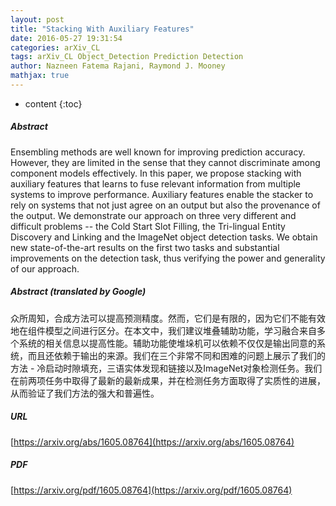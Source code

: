 ```yaml
---
layout: post
title: "Stacking With Auxiliary Features"
date: 2016-05-27 19:31:54
categories: arXiv_CL
tags: arXiv_CL Object_Detection Prediction Detection
author: Nazneen Fatema Rajani, Raymond J. Mooney
mathjax: true
---
```


* content
{:toc}

##### Abstract
Ensembling methods are well known for improving prediction accuracy. However, they are limited in the sense that they cannot discriminate among component models effectively. In this paper, we propose stacking with auxiliary features that learns to fuse relevant information from multiple systems to improve performance. Auxiliary features enable the stacker to rely on systems that not just agree on an output but also the provenance of the output. We demonstrate our approach on three very different and difficult problems -- the Cold Start Slot Filling, the Tri-lingual Entity Discovery and Linking and the ImageNet object detection tasks. We obtain new state-of-the-art results on the first two tasks and substantial improvements on the detection task, thus verifying the power and generality of our approach.

##### Abstract (translated by Google)
众所周知，合成方法可以提高预测精度。然而，它们是有限的，因为它们不能有效地在组件模型之间进行区分。在本文中，我们建议堆叠辅助功能，学习融合来自多个系统的相关信息以提高性能。辅助功能使堆垛机可以依赖不仅仅是输出同意的系统，而且还依赖于输出的来源。我们在三个非常不同和困难的问题上展示了我们的方法 - 冷启动时隙填充，三语实体发现和链接以及ImageNet对象检测任务。我们在前两项任务中取得了最新的最新成果，并在检测任务方面取得了实质性的进展，从而验证了我们方法的强大和普遍性。

##### URL
[https://arxiv.org/abs/1605.08764](https://arxiv.org/abs/1605.08764)

##### PDF
[https://arxiv.org/pdf/1605.08764](https://arxiv.org/pdf/1605.08764)

